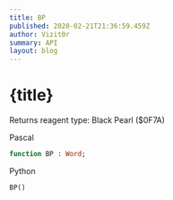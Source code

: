 ```yaml
---
title: BP
published: 2020-02-21T21:36:59.459Z
author: Vizit0r
summary: API
layout: blog
---
```


# {title}

Returns reagent type: Black Pearl ($0F7A)


Pascal

```pascal
function BP : Word;
```


Python

```python
BP()
```


